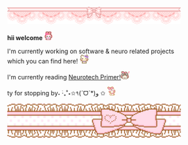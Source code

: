 <p align="left">
  <img src="./img/banner1.gif" width="400">
</p>

**hii welcome** <img src="./img/welcome.gif" width="20">

I'm currently working on software & neuro related projects<br>
which you can find here! <img src="./img/nodnod.gif" width="20">

I'm currently reading <a href="https://www.goodreads.com/book/show/59784109-the-neurotech-primer">Neurotech Primer!</a><img src="./img/yeahhh.webp" width="20">

ty for stopping by˖ ࣪‧₊˚⋆✩٩(ˊᗜˋ*)و ✩
<img src="./img/bye.gif" width="20">

<p align="left">
  <img src="./img/bannerbottom.gif" width="400">
</p>

